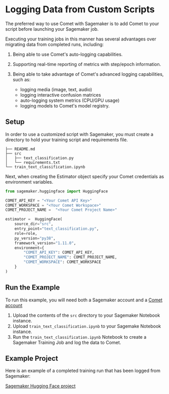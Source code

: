# Logging Data from Custom Scripts

The preferred way to use Comet with Sagemaker is to add Comet to your script before launching your Sagemaker job.

Executing your training jobs in this manner has several advantages over migrating data from completed runs, including:

1. Being able to use Comet's auto-logging capabilities.

2. Supporting real-time reporting of metrics with step/epoch information.

3. Being able to take advantage of Comet's advanced logging capabilities, such as:
   - logging media (image, text, audio)
   - logging interactive confusion matrices
   - auto-logging system metrics (CPU/GPU usage)
   - logging models to Comet's model registry.

## Setup
In order to use a customized script with Sagemaker, you must create a directory to hold your training script and requirements file.

```shell
├── README.md
├── src
│   ├── text_classification.py
│   └── requirements.txt
└── train_text_classification.ipynb
```

Next, when creating the Estimator object specify your Comet credentials as environment variables.

```python
from sagemaker.huggingface import HuggingFace

COMET_API_KEY = "<Your Comet API Key>"
COMET_WORKSPACE = "<Your Comet Workspace>"
COMET_PROJECT_NAME =  "<Your Comet Project Name>"

estimator =  HuggingFace(
    source_dir="src",
    entry_point="text_classification.py",
    role=role,
    py_version="py38",
    framework_version="1.11.0",
    environment={
        "COMET_API_KEY": COMET_API_KEY,
        "COMET_PROJECT_NAME": COMET_PROJECT_NAME,
        "COMET_WORKSPACE": COMET_WORKSPACE
    }
)
```

## Run the Example

To run this example, you will need both a Sagemaker account and a [Comet account](https://comet.com/signup)

1. Upload the contents of the `src` directory to your Sagemaker Notebook instance.
2. Upload `train_text_classification.ipynb` to your Sagemake Notebook instance.
3. Run the `train_text_classification.ipynb` Notebook to create a Sagemaker Training Job and log the data to Comet.

## Example Project

Here is an example of a completed training run that has been logged from Sagemaker:

[Sagemaker Hugging Face project](https://www.comet.com/examples/comet-example-sagemaker-custom-transformers-text-classification/fa56e29df07245ada88072f7fdd609b7?experiment-tab=panels&showOutliers=true&smoothing=0&transformY=smoothing&xAxis=step)
